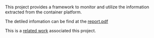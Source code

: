 
This project provides a framework to monitor and utilize the information extracted from the container platform.

The detiled infomation can be find at the [report.pdf](./report.pdf)

This is a [related work](http://www2.soopat.com/Patent/201610781927) associated this project.